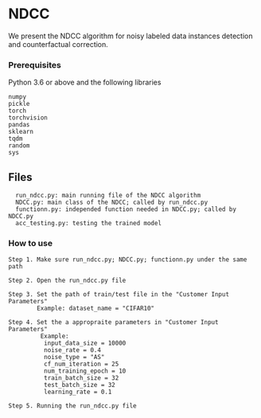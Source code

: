 # NDCC

We present the NDCC algorithm for noisy labeled data instances detection and counterfactual correction.


### Prerequisites
Python 3.6 or above and the following libraries
```
numpy
pickle
torch
torchvision
pandas
sklearn
tqdm
random
sys
```

## Files
```
  run_ndcc.py: main running file of the NDCC algorithm
  NDCC.py: main class of the NDCC; called by run_ndcc.py
  functionn.py: independed function needed in NDCC.py; called by NDCC.py
  acc_testing.py: testing the trained model
```

### How to use
```
Step 1. Make sure run_ndcc.py; NDCC.py; functionn.py under the same path

Step 2. Open the run_ndcc.py file

Step 3. Set the path of train/test file in the "Customer Input Parameters"
        Example: dataset_name = "CIFAR10"
        
Step 4. Set the a appropraite parameters in "Customer Input Parameters"
         Example: 
          input_data_size = 10000
          noise_rate = 0.4
          noise_type = "AS"
          cf_num_iteration = 25
          num_training_epoch = 10
          train_batch_size = 32
          test_batch_size = 32
          learning_rate = 0.1

Step 5. Running the run_ndcc.py file
```

